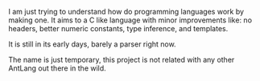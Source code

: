 I am just trying to understand how do programming languages work by making one.
It aims to a C like language with minor improvements like: no headers, better 
numeric constants, type inference, and templates.

It is still in its early days, barely a parser right now.

The name is just temporary, this project is not related with any other 
AntLang out there in the wild.
